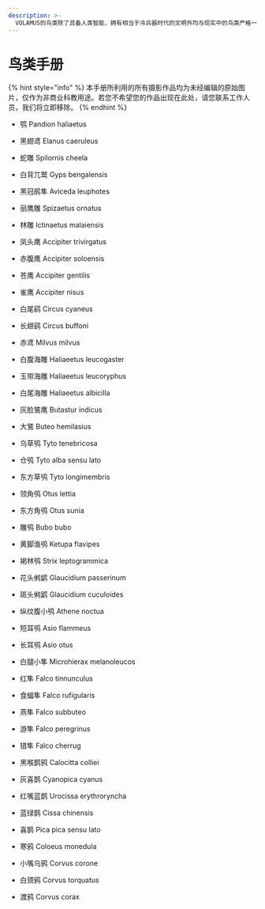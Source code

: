 ```yaml
---
description: >-
  VOLAMUS的鸟类除了具备人类智能，拥有相当于冷兵器时代的文明外均与现实中的鸟类严格一致。本页面及其子页面下的所有内容，除特别说明外，均为现实中鸟类的科学描述。
---
```


# 鸟类手册

{% hint style="info" %}
本手册所利用的所有摄影作品均为未经编辑的原始图片，仅作为非商业科教用途。若您不希望您的作品出现在此处，请您联系工作人员，我们将立即移除。
{% endhint %}

* 鹗 Pandion haliaetus
* 黑翅鸢 Elanus caeruleus
* 蛇雕 Spilornis cheela
* 白背兀鹫 Gyps bengalensis
* 黑冠鹃隼 Aviceda leuphotes
* 丽鹰雕 Spizaetus ornatus
* 林雕 Ictinaetus malaiensis
* 凤头鹰 Accipiter trivirgatus
* 赤腹鹰 Accipiter soloensis
* 苍鹰 Accipiter gentilis
* 雀鹰 Accipiter nisus
* 白尾鹞 Circus cyaneus
* 长翅鹞 Circus buffoni
* 赤鸢 Milvus milvus
* 白腹海雕 Haliaeetus leucogaster
* 玉带海雕 Haliaeetus leucoryphus
* 白尾海雕 Haliaeetus albicilla
* 灰脸鵟鹰 Butastur indicus
* 大鵟 Buteo hemilasius



* 乌草鸮 Tyto tenebricosa
* 仓鸮 Tyto alba sensu lato
* 东方草鸮 Tyto longimembris
* 领角鸮 Otus lettia
* 东方角鸮 Otus sunia
* 雕鸮 Bubo bubo
* 黄脚渔鸮 Ketupa flavipes
* 褐林鸮 Strix leptogrammica
* 花头鸺鹠 Glaucidium passerinum
* 斑头鸺鹠 Glaucidium cuculoides
* 纵纹腹小鸮 Athene noctua
* 短耳鸮 Asio flammeus
* 长耳鸮 Asio otus



* 白腿小隼 Microhierax melanoleucos
* 红隼 Falco tinnunculus
* 食蝠隼 Falco rufigularis
* 燕隼 Falco subbuteo
* 游隼 Falco peregrinus
* 猎隼 Falco cherrug



* 黑喉鹊鸦 Calocitta colliei
* 灰喜鹊 Cyanopica cyanus
* 红嘴蓝鹊 Urocissa erythroryncha
* 蓝绿鹊 Cissa chinensis
* 喜鹊 Pica pica sensu lato
* 寒鸦 Coloeus monedula
* 小嘴乌鸦 Corvus corone
* 白颈鸦 Corvus torquatus
* 渡鸦 Corvus corax

